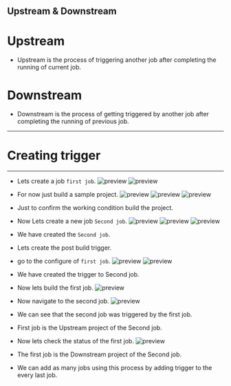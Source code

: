 Upstream & Downstream
---------------------
# Upstream
* Upstream is the process of triggering another job after completing the running of current job.
# Downstream
* Downstream is the process of getting triggered by another job after completing the running of previous job.
-------------------------------------------------
# Creating trigger
------------------
* Lets create a job `first job`.
![preview](../Images/Jenkins116.png)
![preview](../Images/Jenkins117.png)
* For now just build a sample project.
![preview](../Images/Jenkins118.png)
![preview](../Images/Jenkins119.png)
![preview](../Images/Jenkins120.png)
* Just to confirm the working condition build the project.
* Now Lets create a new job `Second job`.
![preview](../Images/Jenkins121.png)
![preview](../Images/Jenkins122.png)
![preview](../Images/Jenkins123.png)
* We have created the `Second job`.
* Lets create the post build trigger.
* go to the configure of `first job`.
![preview](../Images/Jenkins124.png)
![preview](../Images/Jenkins125.png)
* We have created the trigger to Second job.
* Now lets build the first job.
![preview](../Images/Jenkins126.png)
* Now navigate to the second job.
![preview](../Images/Jenkins127.png)
* We can see that the second job was triggered by the first job.
* First job is the Upstream project of the Second job.
* Now lets check the status of the first job.
![preview](../Images/Jenkins128.png)
* The first job is the Downstream project of the Second job.

* We can add as many jobs using this process by adding trigger to the every last job.